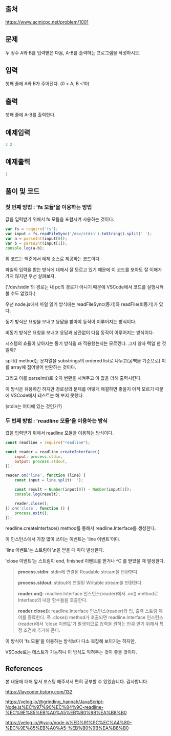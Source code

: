## 출처

https://www.acmicpc.net/problem/1001





## 문제

두 정수 A와 B를 입력받은 다음, A-B를 출력하는 프로그램을 작성하시오.





## 입력

첫째 줄에  A와 B가 주어진다. (0 < A, B <10)





## 출력

첫째 줄에 A-B를 출력한다.





## 예제입력

```javascript
3 2
```





## 예제출력

```javascript
1
```







## 풀이 및 코드



### **첫 번째 방법 : 'fs 모듈'을 이용하는 방법**

값을 입력받기 위해서 fs 모듈을 포함시켜 사용하는 것이다.

```javascript
var fs = require('fs');
var input = fs.readFileSync('/dev/stdin').toString().split(' ');
var a = parseInt(input[0]);
var b = parseInt(input[1]);
console.log(a-b);
```

위 코드는 백준에서 예제 소스로 제공하는 코드이다.

파일의 입력을 받는 방식에 대해서 잘 모르고 있기 때문에 이 코드를 보아도 잘 이해가 가지 않지만 우선 살펴보자.

('/dev/stdin'의 경로는 내 pc의 경로가 아니기 때문에 VSCode에서 코드를 실행시켜 볼 수도 없었다.)



우선 node.js에서  파일 읽기 방식에는 readFileSync(동기)와 readFile(비동기)가 있다.

동기 방식은 요청을 보내고 응답을 받아야 동작이 이루어지는 방식이다.

비동기 방식은 요청을 보내고 응답과 상관없이 다음 동작이 이루어지는 방식이다.

시스템의 효율이 낮아지는 동기 방식을 왜 적용했는지는 모르겠다. 그저 양자 택일 한 것일까?

split() method는 문자열을 substrings의 ordered list로 나누고(공백을 기준으로) 이를 array에 집어넣어 반환하는 것이다.

그리고 이를 parseInt()로 숫자 변환을 시켜주고 이 값을 더해 출력시킨다.

이 방식은 유용하긴 하지만 경로상의 문제를 어떻게 해결하면 좋을지 아직 모르기 때문에 VSCode에서 테스트는 해 보지 못했다.

(stdin는 어디에 있는 것인가?)





### 두 번째 방법 :  'readline 모듈'을 이용하는 방식

값을 입력받기 위해서 readline 모듈을 이용하는 방식이다.

```javascript
const readline = require("readline");

const reader = readline.createInterface({
    input: process.stdin,
    output: process.stdout,
});

reader.on('line', function (line) {
    const input = line.split(' ');

    const result = Number(input[0]) - Number(input[1]);
    console.log(result);

    reader.close();
}).on('close', function () {
    process.exit();
});
```



readline.createInterface() method를 통해서 readline.Interface를 생성한다. 

이 인스턴스에서 가장 많이 쓰이는 이벤트는 'line 이벤트'이다.

'line 이벤트'는 스트림이 \n을 받을 때 마다 발생한다. 

'close 이벤트'는 스트림이 end, finished 이벤트를 받거나 ^C 를 받았을 때 발생한다.



> **process.stdin**: stdin에 연결된 Readable stream을 반환한다.
>
> **process.stdout**: stdout에 연결된 Writable stream을 반환한다.
>
> **reader.on()**: readline.Interface 인스턴스(reader)에서 .on() method로 Interface의 내장 함수들을 호출한다.
>
> **reader.close()**: readline.Interface 인스턴스(reader)와 입, 출력 스트림 제어를 종료한다. 즉 .close() method가 호출되면                                    readline.Interface 인스턴스(reader)에서 'close 이벤트'가 발생되므로 입력을 원하는 만큼  받기 위해서 특정 조건에 추가해 준다.



이 방식이 'fs 모듈'을 이용하는 방식보다 다소 복잡해 보이기는 하지만, 

VSCode로는 테스트가 가능하니 이 방식도 익혀두는 것이 좋을 것이다.



## References

본 내용에 대해 앞서 포스팅 해주셔서 편히 공부할 수 있었습니다. 감사합니다.

https://laycoder.tistory.com/132

https://velog.io/@grinding_hannah/JavaScript-Node.js%EC%97%90%EC%84%9C-readline-%EC%9E%85%EB%A0%A5%EB%B0%9B%EA%B8%B0

https://velog.io/@yujo/node.js%ED%91%9C%EC%A4%80-%EC%9E%85%EB%A0%A5-%EB%B0%9B%EA%B8%B0
